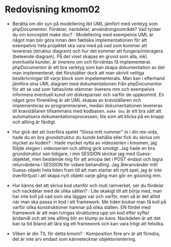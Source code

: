 ---
---
Redovisning kmom02
=========================

 - Berätta om din syn på modellering likt UML jämfört med verktyg som phpDocumentor. Fördelar, nackdelar, användningsområde? Vad tycker du om konceptet make doc?
 : Modellering med exempelvis UML är något man bör göra innan den faktiska implementationen för att exempelvis hela projektet ska vara med på vad som kommer att levereras (struktur diagram) och hur det kommer att fungera/interagera (beteende diagram). På det viset skapas en grund som alla, inkl. eventuella kunder, är överens om och förväntas få implementerat. phpDocumentor är ett bra verktyg som kan skapa dokumentation av det man implementerat; det förutsätter dock att man skrivit vettiga bestkrivningar till varje block som impelementerats. Man kan i efterhand jämföra sina UML diagram med dokumentationen från phpDocumentor för att se vad som fattas/inte stämmer överens mm och exempelvis informera eventuell kund om diskrepanser och varför de uppkommit. En något grov förenkling är att UML skapas av kravställaren och implementeras av programmeraren, medan dokumentationen levereras till kravställaren tillsammans med kodbasen.
 <code>make doc</code> är ett bra sätt att automatisera dokumentationsprocessen, lite som att klicka på en knapp och allting är färdigt.

 - Hur gick det att överföra spelet “Gissa mitt nummer” in i din me-sida, hade du en bra grundstruktur du kunde behålla eller fick du skriva om mycket av koden?
 : Hade mycket nytta av videoserien i kmomen, jag följde stegen i videoserien och allting gick smidigt. Jag hade en bra grundstruktur sen tidigare, i min SESSION skickar jag med Guess-objektet, men bestämde mig för att anropa det i POST endast och lagra returvärdena i SESSION för vidare behandling. Jag återanvänder mitt Guess-objekt hela tiden fram till att man startar ett nytt spel, jag är inte överförtjust i att skapa nytt objekt varje gång man gör en gissning mm.

 - Hur känns det att skriva kod utanför och inuti ramverket, ser du fördelar och nackdelar med de olika sätten?
 : Lite skakigt till att börja med, man har inte koll på vad som ska läggas var och varför, men så är det alltid när man ska passa in kod i ett framework. Me tiden brukar man få koll på varför olika konstruktioner hamnar på olika ställen. EN fördel med framework är att man tvingas strukturera upp sin kod efter syfte/ändamål och att inte allting blir en klump av kaos. Nackdelen är att det kan ta tid ibland att lära sig ett framework och kan vara trögt att felsöka.

 - Vilken är din TIL för detta kmom?
 : Komposition före arv är att föredra, det är inte arv endast som kännetecknar objektorientering.
